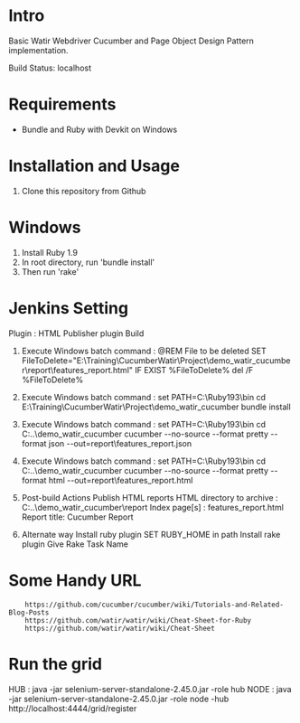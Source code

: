 # Intro

Basic Watir Webdriver Cucumber and Page Object Design Pattern implementation.

Build Status: localhost

# Requirements

* Bundle and Ruby with Devkit on Windows

# Installation and Usage

1. Clone this repository from Github


# Windows

1. Install Ruby 1.9
2. In root directory, run 'bundle install'
3. Then run 'rake'

# Jenkins Setting
Plugin :
    HTML Publisher plugin
Build
1. Execute Windows batch command :
    @REM File to be deleted
    SET FileToDelete="E:\Training\CucumberWatir\Project\demo_watir_cucumber\report\features_report.html"
    IF EXIST %FileToDelete% del /F %FileToDelete%

2. Execute Windows batch command :
    set PATH=C:\Ruby193\bin
    cd E:\Training\CucumberWatir\Project\demo_watir_cucumber
    bundle install

3. Execute Windows batch command :
     set PATH=C:\Ruby193\bin
     cd C:\..\demo_watir_cucumber
     cucumber --no-source --format pretty --format json --out=report\features_report.json

4.  Execute Windows batch command :
    set PATH=C:\Ruby193\bin
    cd C:\..\demo_watir_cucumber
    cucumber --no-source --format pretty --format html --out=report\features_report.html

5. Post-build Actions
    Publish HTML reports
    HTML directory to archive : C:\..\demo_watir_cucumber\report
    Index page[s] : features_report.html
    Report title: Cucumber Report
6. Alternate way
    Install ruby plugin
    SET RUBY_HOME in path
    Install rake plugin
    Give Rake Task Name

# Some Handy URL
        https://github.com/cucumber/cucumber/wiki/Tutorials-and-Related-Blog-Posts
        https://github.com/watir/watir/wiki/Cheat-Sheet-for-Ruby
        https://github.com/watir/watir/wiki/Cheat-Sheet

# Run the grid
HUB     : java -jar selenium-server-standalone-2.45.0.jar -role hub
NODE    : java -jar selenium-server-standalone-2.45.0.jar -role node  -hub http://localhost:4444/grid/register
